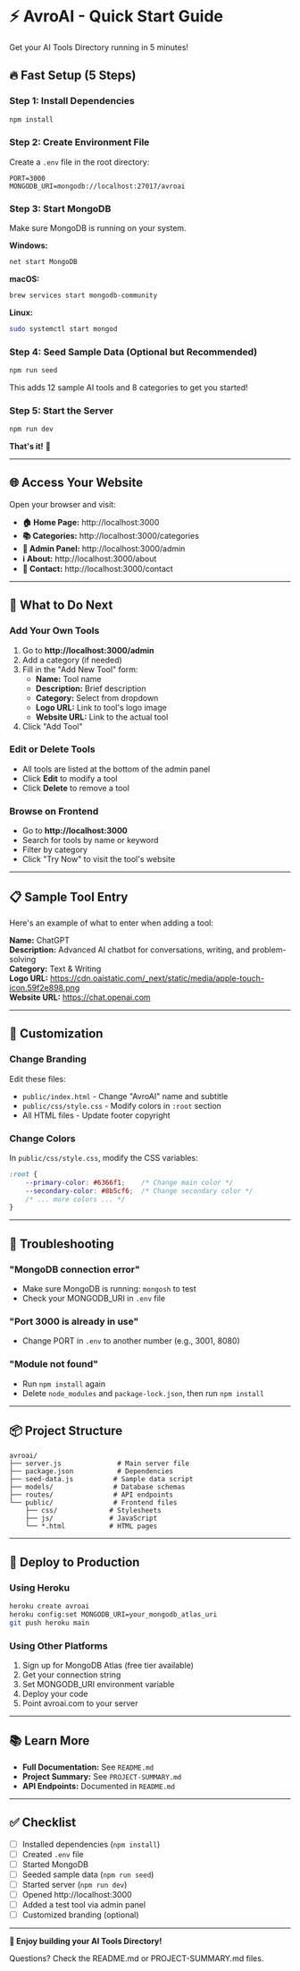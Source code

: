 # ⚡ AvroAI - Quick Start Guide

Get your AI Tools Directory running in 5 minutes!

## 🔥 Fast Setup (5 Steps)

### Step 1: Install Dependencies
```bash
npm install
```

### Step 2: Create Environment File
Create a `.env` file in the root directory:
```env
PORT=3000
MONGODB_URI=mongodb://localhost:27017/avroai
```

### Step 3: Start MongoDB
Make sure MongoDB is running on your system.

**Windows:**
```bash
net start MongoDB
```

**macOS:**
```bash
brew services start mongodb-community
```

**Linux:**
```bash
sudo systemctl start mongod
```

### Step 4: Seed Sample Data (Optional but Recommended)
```bash
npm run seed
```

This adds 12 sample AI tools and 8 categories to get you started!

### Step 5: Start the Server
```bash
npm run dev
```

**That's it!** 🎉

---

## 🌐 Access Your Website

Open your browser and visit:

- **🏠 Home Page:** http://localhost:3000
- **📚 Categories:** http://localhost:3000/categories
- **🔐 Admin Panel:** http://localhost:3000/admin
- **ℹ️ About:** http://localhost:3000/about
- **📧 Contact:** http://localhost:3000/contact

---

## 🎯 What to Do Next

### Add Your Own Tools
1. Go to **http://localhost:3000/admin**
2. Add a category (if needed)
3. Fill in the "Add New Tool" form:
   - **Name:** Tool name
   - **Description:** Brief description
   - **Category:** Select from dropdown
   - **Logo URL:** Link to tool's logo image
   - **Website URL:** Link to the actual tool
4. Click "Add Tool"

### Edit or Delete Tools
- All tools are listed at the bottom of the admin panel
- Click **Edit** to modify a tool
- Click **Delete** to remove a tool

### Browse on Frontend
- Go to **http://localhost:3000**
- Search for tools by name or keyword
- Filter by category
- Click "Try Now" to visit the tool's website

---

## 📋 Sample Tool Entry

Here's an example of what to enter when adding a tool:

**Name:** ChatGPT  
**Description:** Advanced AI chatbot for conversations, writing, and problem-solving  
**Category:** Text & Writing  
**Logo URL:** https://cdn.oaistatic.com/_next/static/media/apple-touch-icon.59f2e898.png  
**Website URL:** https://chat.openai.com

---

## 🎨 Customization

### Change Branding
Edit these files:
- `public/index.html` - Change "AvroAI" name and subtitle
- `public/css/style.css` - Modify colors in `:root` section
- All HTML files - Update footer copyright

### Change Colors
In `public/css/style.css`, modify the CSS variables:
```css
:root {
    --primary-color: #6366f1;    /* Change main color */
    --secondary-color: #8b5cf6;  /* Change secondary color */
    /* ... more colors ... */
}
```

---

## 🐛 Troubleshooting

### "MongoDB connection error"
- Make sure MongoDB is running: `mongosh` to test
- Check your MONGODB_URI in `.env` file

### "Port 3000 is already in use"
- Change PORT in `.env` to another number (e.g., 3001, 8080)

### "Module not found"
- Run `npm install` again
- Delete `node_modules` and `package-lock.json`, then run `npm install`

---

## 📦 Project Structure

```
avroai/
├── server.js              # Main server file
├── package.json           # Dependencies
├── seed-data.js          # Sample data script
├── models/               # Database schemas
├── routes/               # API endpoints
└── public/               # Frontend files
    ├── css/             # Stylesheets
    ├── js/              # JavaScript
    └── *.html           # HTML pages
```

---

## 🚀 Deploy to Production

### Using Heroku
```bash
heroku create avroai
heroku config:set MONGODB_URI=your_mongodb_atlas_uri
git push heroku main
```

### Using Other Platforms
1. Sign up for MongoDB Atlas (free tier available)
2. Get your connection string
3. Set MONGODB_URI environment variable
4. Deploy your code
5. Point avroai.com to your server

---

## 📚 Learn More

- **Full Documentation:** See `README.md`
- **Project Summary:** See `PROJECT-SUMMARY.md`
- **API Endpoints:** Documented in `README.md`

---

## ✅ Checklist

- [ ] Installed dependencies (`npm install`)
- [ ] Created `.env` file
- [ ] Started MongoDB
- [ ] Seeded sample data (`npm run seed`)
- [ ] Started server (`npm run dev`)
- [ ] Opened http://localhost:3000
- [ ] Added a test tool via admin panel
- [ ] Customized branding (optional)

---

**🎉 Enjoy building your AI Tools Directory!**

Questions? Check the README.md or PROJECT-SUMMARY.md files.


